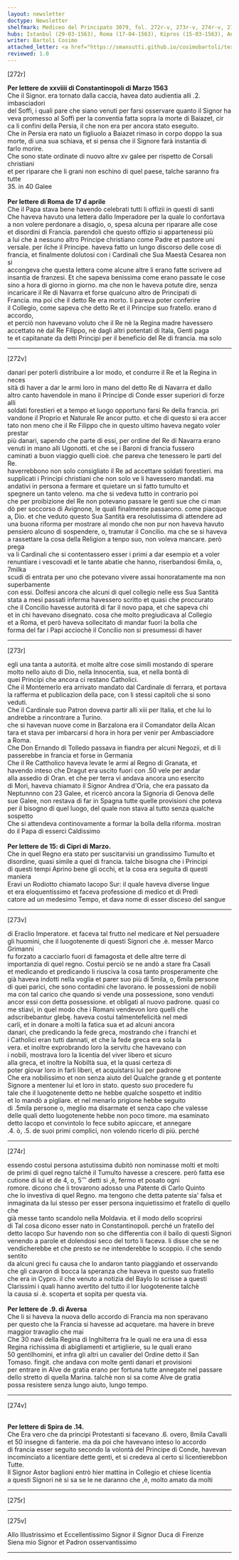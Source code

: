 ```yaml
---
layout: newsletter
doctype: Newsletter
shelfmark: Mediceo del Principato 3079, fol. 272r-v, 273r-v, 274r-v, 275r-v
hubs: Istanbul (29-03-1563), Roma (17-04-1563), Kipros (15-03-1563), Antwerpen (09-04-1563), Speyer (14-04-1563)
writer: Bartoli Cosimo
attached_letter: <a href="https://smansutti.github.io/cosimobartoli/texts/2976_055/">2976_055</a>
reviewed: 1.0
---
```


[272r]  
  
  
<strong>Per lettere de xxviiii di Constantinopoli di Marzo 1563</strong>  
Che il Signor. era tornato dalla caccia, havea dato audientia alli .2. imbasciadori  
del Soffì, i quali pare che siano venuti per farsi osservare quanto il Signor ha  
veva promesso al Soffi per la conventia fatta sopra la morte di Baiazet, cir  
ca li confini della Persia, il che non era per ancora stato eseguito.  
Che in Persia era nato un figliuolo a Baiazet rimaso in corpo doppo la sua  
morte, di una sua schiava, et si pensa che il Signore farà instantia di  
farlo morire.  
Che sono state ordinate di nuovo altre xv galee per rispetto de Corsali christiani  
et per riparare che li grani non eschino di quel paese, talche saranno fra tutte  
35. in 40 Galee  
<br/><strong>Per lettere di Roma de 17 d aprile</strong>  
Che il Papa stava bene havendo celebrati tutti li offizii in questi dì santi  
Che haveva havuto una lettera dallo Imperadore per la quale lo confortava  
a non volere perdonare a disagio, o, spesa alcuna per riparare alle cose  
et disordini di Francia. parendoli che questo offizio si appartenessi più  
a lui che à nessuno altro Principe christiano come Padre et pastore uni  
versale. per ilche il Principe. haveva fatto un lungo discorso delle cose di  
francia, et finalmente dolutosi con i Cardinali che Sua Maestà Cesarea non si  
accongeva che questa lettera come alcune altre li erano fatte scrivere ad  
insantia de franzesi. Et che sapeva benissima come erano passate le cose  
sino a hora di giorno in giorno. ma che non le haveva potute dire, senza  
incaricare il Re di Navarra et forse qualcuno altro de Principati di  
Francia. ma poi che il detto Re era morto. li pareva poter conferire  
il Collegio, come sapeva che detto Re et il Principe suo fratello. erano d accordo,  
et perciò non havevano voluto che il Re nè la Regina madre havessero  
accettato nè dal Re Filippo, nè dagli altri potentati di Itala, Genti paga  
te et capitanate da detti Principi per il beneficio del Re di francia. ma solo  
  
---  

[272v]  
  
  
danari per poterli distribuire a lor modo, et condurre il Re et la Regina in neces  
sità di haver a dar le armi loro in mano del detto Re di Navarra et dallo  
altro canto havendole in mano il Principe di Conde esser superiori di forze alli  
soldati forestieri et a tempo et luogo opportuno farsi Re della francia. pri  
vandone il Proprio et Naturale Re ancor putto. et che di questo si era accer  
tato non meno che il Re Filippo che in questo ultimo haveva negato voler prestar  
più danari, sapendo che parte di essi, per ordine del Re di Navarra erano  
venuti in mano alli Ugonotti. et che se i Baroni di francia fussero  
caminati a buon viaggio quelli cioè. che pareva che tenessero le parti del Re.  
haverrebbono non solo consigliato il Re ad accettare soldati forestieri. ma  
supplicati i Principi christiani che non solo ve li havessero mandati. ma  
andativi in persona a fermare et quietare un sì fatto tumulto et  
spegnere un tanto veleno. ma che si vedeva tutto in contrario poi  
che per proibizione del Re non potevano passare le genti sue che ci man  
dò per soccorso di Avignone, le quali finalmente passarono. come piacque  
a, Dio. et che veduto questo Sua Santità era resolutissima di attendere ad  
una buona riforma per mostrare al mondo che non pur non haveva havuto  
pensiero alcuno di sospendere, o, tramutar il Concilio. ma che se si haveva  
a rassettare la cosa della Religion a tenpo suo, non voleva mancare. però prega  
va li Cardinali che si contentassero esser i primi a dar esempio et a voler  
renuntiare i vescovadi et le tante abatie che hanno, riserbandosi 6mila, o, 7milka  
scudi di entrata per uno che potevano vivere assai honoratamente ma non superbamente  
con essi. Dolfesi ancora che alcuni di quel collegio nelle ess Sua Santità  
stata a mesi passati inferma havessero scritto et quasi che proccurato  
che il Concilio havesse autorità di far il novo papa, et che sapeva chi  
et in chi havevano disegnato. cosa che molto pregiudicava al Collegio  
et a Roma, et però haveva sollecitato di mandar fuori la bolla che  
forma del far i Papi acciochè il Concilio non si presumessi di haver  
  
---  

[273r]  
  
  
egli una tanta a autorità. et molte altre cose simili mostando di sperare  
molto nello aiuto di Dio, nella Innocentia, sua, et nella bontà di  
quei Principi che ancora ci restano Catholici.  
Che il Montemerlo era arrivato mandato dal Cardinale di ferrara, et portava  
la rafferma et publicazion della pace, con li stessi capitoli che si sono veduti.  
Che il Cardinale suo Patron doveva partir alli xiii per Italia, et che lui lo  
andrebbe a rincontrare a Turino.  
che si havevan nuove come in Barzalona era il Comandator della Alcan  
tara et stava per imbarcarsi d hora in hora per venir per Ambasciadore  
a Roma.  
Che Don Ernando di Tolledo passava in fiandra per alcuni Negozii, et di lì  
passerebbe in francia et forse in Germania  
Che il Re Cattholico haveva levate le armi al Regno di Granata, et  
havendo inteso che Dragut era uscito fuori con .50 vele per andar  
alla assedio di Oran. et che per terra vi andava ancora uno esercito  
di Mori, haveva chiamato il Signor Andrea d'Oria, che era passato da  
Neptunnno con 23 Galee, et ricercò ancora la Signoria di Genova delle  
sue Galee, non restava di far in Spagna tutte quelle provisioni che poteva  
per il bisogno di quel luogo, del quale non stava al tutto senza qualche sospetto  
Che si attendeva continovamente a formar la bolla della riforma. mostran  
do il Papa di esserci Caldissimo  
<br/><strong>Per lettere de 15: di Cipri di Marzo.</strong>  
Che in quel Regno era stato per suscitarvisi un grandissimo Tumulto et  
disordine, quasi simile a quel di francia. talche bisogna che i Principi  
di questi tempi Aprino bene gli occhi, et la cosa era seguita di questi maniera  
Eravi un Rodiotto chiamato Iacopo Sur: il quale haveva diverse lingue  
et era eloquentissimo et faceva professione di medico et di Predi  
catore ad un medesimo Tempo, et dava nome di esser disceso del sangue  
  
---  

[273v]  
  
  
di Eraclio Imperatore. et faceva tal frutto nel medicare et Nel persuadere  
gli huomini, che il luogotenente di questi Signori che .è. messer Marco Grimanni  
fu forzato a cacciarlo fuori di famagosta et delle altre terre di  
importanzia di quel regno. Costui perciò se ne andò a stare fra Casali  
et medicando et predicando li riusciva la cosa tanto prosperamente che  
già haveva indotti nella voglia et parer suo più di 5mila, o, 6mila persone  
di quei parici, che sono contadini che lavorano. le possessioni de nobili  
ma con tal carico che quando si vende una possessione, sono venduti  
ancor essi con detta possessione. et obligati al nuovo padrone. quasi co  
me stiavi, in quel modo che i Romani vendevon loro quelli che  
adscribebantur glebę. haveva costui talmentefelicità nel medi  
carli, et in donare a molti la fatica sua et ad alcuni ancora  
danari, che predicando la fede greca, mostrando che i franchi et  
i Catholici eran tutti dannati, et che la fede greca era sola la  
vera. et inoltre exprobrando loro la servitu che havevano con  
i nobili, mostrava loro la licentia del viver libero et sicuro  
alla greca, et inoltre la Nobiltà sua, et la quasi certeza di  
poter giovar loro in farli liberi, et acquistarsi lui per padrone  
Che era nobilissimo et non senza aiuto del Qualche grande g et pontente  
Signore a mentener lui et loro in stato. questo suo procedere fu  
tale che il luogotenente detto ne hebbe qualche sospetto et inditio  
et lo mandò a pigliare. et nel menarlo prigione hebbe seguito  
di .5mila persone o, meglio ma disarmate et senza capo che valesse  
delle quali detto luogotenente hebbe non poco timore. ma esaminato  
detto Iacopo et convintolo lo fece subito apiccare, et annegare  
.4. ò, .5. de suoi primi complici, non volendo ricerlo di più. perché  
  
---  

[274r]  
  
  
essendo costui persona astutissima dubitò non nominasse molti et molti  
de primi di quel regno talchè il Tumulto havesse a crescere. però fatta ese  
cutione di lui et de 4, o, 5⁀ detti si ,è, fermo et posato ogni  
romore. dicono che li trovarono adosso una Patente di Carlo Quinto  
che lo investiva di quel Regno. ma tengono che detta patente sia' falsa et  
inmaginata da lui stesso per esser persona inquietissimo et fratello di quello che  
già messe tanto scandolo nella Moldavia. et il modo dello scoprirsi  
di Tal cosa dicono esser nato in Constantinopoli. perché un fratello del  
detto Iacopo Sur havendo non so che differentia con il bailo di questi Signori  
venendo a parole et dolendosi seco del torto li faceva. li disse che se ne  
vendicherebbe et che presto se ne intenderebbe lo scoppio. il che sendo sentito  
da alcuni greci fu causa che lo andaron tanto piaggiando et osservando  
che gli cavaron di bocca la speranza che haveva in questo suo fratello  
che era in Cypro. il che venuto a notizia del Baylo lo scrisse a questi  
Clarissimi i quali hanno avertito del tutto il lor luogotenente talchè  
la causa si .è. scoperta et sopita per questa via.  
<br/><strong>Per lettere de .9. di Aversa</strong>  
Che li si haveva la nuova dello accordo di Francia ma non speravano  
per questo che la Francia si havesse ad acquetare. ma havere in breve  
maggior travaglio che mai  
Che 30 navi della Regina di Inghilterra fra le quali ne era una di essa  
Regina richissima di abigliamenti et artiglierie, su le quali erano  
50 gentilhomini, et infra gli altri un cavalier del Ordine detto il San  
Tomaso. fingit. che andava con molte genti danari et provisioni  
per entrare in Alve de gratia erano per fortuna tutte annegate nel passare  
dello stretto di quella Marina. talchè non si sa come Alve de gratia  
possa resistere senza lungo aiuto, lungo tempo.  
  
---  

[274v]  
  
  
<br/><strong>Per lettere di Spira de .14.</strong>  
Che Era vero che da principi Protestanti si facevano .6. overo, 8mila Cavalli  
et 50 insegne di fanterie. ma da poi che havevano inteso lo accordo  
di francia esser seguito secondo la volontà del Principe di Conde, havevan  
incominciato a licentiare dette genti, et si credeva al certo si licentierebbon  
Tutte.  
Il Signor Astor baglioni entrò hier mattina in Collegio et chiese licentia  
a questi Signori nè si sa se le ne daranno che ,è, molto amato da molti  
  
---  

[275r]  
  
  
  
---  

[275v]  
  
  
Allo Illustrissimo et Eccellentissimo Signor il Signor Duca di Firenze  
Siena mio Signor et Padron osservantissimo  
  
---  


